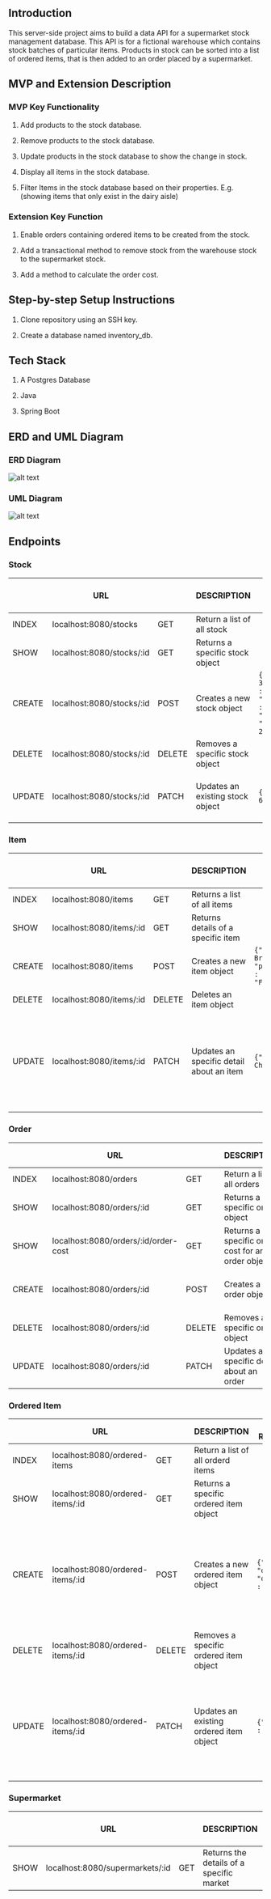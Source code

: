 ## Introduction
This server-side project aims to build a data API for a supermarket stock management database. 
This API is for a fictional warehouse which contains stock batches of particular items. Products in stock can be sorted into a list of ordered items, that is then added to an order placed by a supermarket.

## MVP and Extension Description

### MVP Key Functionality
1. Add products to the stock database.

2. Remove products to the stock database.

3. Update products in the stock database to show the change in stock.

4. Display all items in the stock database.

5. Filter Items in the stock database based on their properties. E.g. (showing items that only exist in the dairy aisle)

### Extension Key Function 

1. Enable orders containing ordered items to be created from the stock.

2. Add a transactional method to remove stock from the warehouse stock to the supermarket stock.

3. Add a method to calculate the order cost.

## Step-by-step Setup Instructions

1. Clone repository using an SSH key.

2. Create a database named inventory_db.

## Tech Stack 

1. A Postgres Database

2. Java

3. Spring Boot

## ERD and UML Diagram 

### ERD Diagram 

![alt text](https://github.com/H8S8/BackendProject/blob/main/ERD_Diagram.png?raw=true)

### UML Diagram
![alt text](https://github.com/H8S8/BackendProject/blob/main/UML_Diagram.png?raw=true)

## Endpoints

### Stock
| | URL | | DESCRIPTION | EXAMPLE REQUEST BODY | EXAMPLE RESPONSE BODY |
---|---|---|---|---|---
|INDEX | localhost:8080/stocks | GET | Return a list of all stock | | |
|SHOW | localhost:8080/stocks/:id | GET | Returns a specific stock object | | |
|CREATE | localhost:8080/stocks/:id| POST | Creates a new stock object |```{ "itemId" : 3, "quantity" : 40, "expiryDate" : "23/05/2024", "unitPrice" : 20} ```| ``` {"id":4, "orderedItems":[], "item":{"id":3, "name":"Mint Chocolote Caramel", "productType":"DAIRY"},"quantity":40, "expiryDate":"23/05/24", "unitPrice":20}```|
|DELETE | localhost:8080/stocks/:id | DELETE | Removes a specific stock object | | |
|UPDATE | localhost:8080/stocks/:id| PATCH | Updates an existing stock object | ```{"quantity" : 60 } ```|``` {"id":3, "orderedItems":[], "item":{"id":3, "name":"Mint Chocolote Caramel", "productType":"DAIRY"}, "quantity":60, "expiryDate":"30/09/2024", "unitPrice":20}``` |


### Item
| | URL | | DESCRIPTION | EXAMPLE REQUEST BODY | EXAMPLE RESPONSE BODY |
---|---|---|---|---|---
|INDEX | localhost:8080/items | GET | Returns a list of all items | | |
|SHOW | localhost:8080/items/:id | GET | Returns details of a specific item | | |
|CREATE | localhost:8080/items| POST | Creates a new item object | ```{"name" : Broccoli, "productType" : "FRUITANDVEG"} ```| ``` {"id":4, "name":"Broccoli", "productType":"FRUITANDVEG", "stocks":null}```|
|DELETE | localhost:8080/items/:id | DELETE | Deletes an item object | | |
|UPDATE | localhost:8080/items/:id| PATCH | Updates an specific detail about an item | ```{"name" : Mint Chocolate }``` | ``` {"id":3, "name":"Mint Chocolate", "productType":"DAIRY", "stocks":[{"id":4, "orderedItems":[], "quantity":40, "expiryDate":"23/05/24", "unitPrice":20}, {"id":3, "orderedItems":[], "quantity":60, "expiryDate":"30/09/2024", "unitPrice":20}]}```|

### Order
| | URL | | DESCRIPTION | EXAMPLE REQUEST BODY | EXAMPLE RESPONSE BODY |
---|---|---|---|---|---
|INDEX | localhost:8080/orders | GET | Return a list of all orders | | |
|SHOW | localhost:8080/orders/:id | GET | Returns a specific order object | | |
|SHOW | localhost:8080/orders/:id/order-cost | GET | Returns a specific order cost for an order object | | |
|CREATE | localhost:8080/orders/:id| POST | Creates a new order object | ```{"supermarketId" : 3 }``` | ``` {"id":1, "orderStatus":"PENDING", "orderedItems":[], "supermarket":{"id":3, "name":"Sainsburys", "location":"Birmingham"}}``` |
|DELETE | localhost:8080/orders/:id | DELETE | Removes a specific order object | | |
|UPDATE | localhost:8080/orders/:id| PATCH | Updates a specific detail about an order | ```{"orderStatus" : OUT_FOR_DELIVERY } ```| ``` {"id":1, "orderStatus":"OUT_FOR_DELIVERY", "orderedItems":[], "supermarket":{"id":3, "name":"Sainsburys", "location":"Birmingham"}}```|

### Ordered Item
| | URL | | DESCRIPTION | EXAMPLE REQUEST BODY | EXAMPLE RESPONSE BODY |
---|---|---|---|---|---
|INDEX | localhost:8080/ordered-items | GET | Return a list of all orderd items| | |
|SHOW | localhost:8080/ordered-items/:id | GET | Returns a specific ordered item object | | |
|CREATE | localhost:8080/ordered-items/:id| POST | Creates a new ordered item object | ```{"stockId" : 3, "orderId" : 1, "orderQuantity" : 30} ```| ``` {"id":1, "order":{"id":1, "orderStatus":"PENDING", "supermarket":{"id":3, "name":"Sainsburys", "location":"Birmingham"}}, "stock":{"id":1, "item":{"id":1, "name":"Semi-skimmed milk", "productType":"DAIRY"}, "quantity":48, "expiryDate":"11/03/2024", "unitPrice":5}, "orderQuantity":2}```|
|DELETE | localhost:8080/ordered-items/:id | DELETE | Removes a specific ordered item object | | |
|UPDATE | localhost:8080/ordered-items/:id| PATCH | Updates an existing ordered item object | ```{"orderQuantity" : 90  }``` | ``` {"id":1, "order":{"id":1, "orderStatus":"PENDING", "supermarket":{"id":3, "name":"Sainsburys", "location":"Birmingham"}}, "stock":{"id":1, "item":{"id":1, "name":"Semi-skimmed milk", "productType":"DAIRY"}, "quantity":46, "expiryDate":"11/03/2024", "unitPrice":5}, "orderQuantity":4}```|

### Supermarket
| | URL | | DESCRIPTION | EXAMPLE REQUEST BODY | EXAMPLE RESPONSE BODY |
---|---|---|---|---|---
|SHOW | localhost:8080/supermarkets/:id | GET | Returns the details of a specific market | | |




